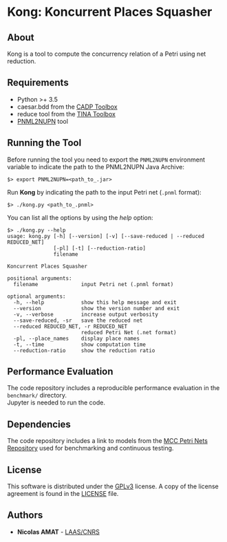 # Kong: Koncurrent Places Squasher

## About

Kong is a tool to compute the concurrency relation of a Petri using net reduction.

## Requirements

+ Python >+ 3.5
+ caesar.bdd from the [CADP Toolbox](https://cadp.inria.fr/)
+ reduce tool from the [TINA Toolbox](http://projects.laas.fr/tina/)
+ [PNML2NUPN](https://github.com/lip6/pnml2nupn) tool

## Running the Tool

Before running the tool you need to export the `PNML2NUPN` environment variable to indicate the path to the PNML2NUPN Java Archive:
```
$> export PNML2NUPN=<path_to_.jar>
```

Run **Kong** by indicating the path to the input Petri net (`.pnml` format):
```
$> ./kong.py <path_to_.pnml>
```

You can list all the options by using the *help* option:
```
$> ./kong.py --help
usage: kong.py [-h] [--version] [-v] [--save-reduced | --reduced REDUCED_NET]
               [-pl] [-t] [--reduction-ratio]
               filename

Koncurrent Places Squasher

positional arguments:
  filename              input Petri net (.pnml format)

optional arguments:
  -h, --help            show this help message and exit
  --version             show the version number and exit
  -v, --verbose         increase output verbosity
  --save-reduced, -sr   save the reduced net
  --reduced REDUCED_NET, -r REDUCED_NET
                        reduced Petri Net (.net format)
  -pl, --place_names    display place names
  -t, --time            show computation time
  --reduction-ratio     show the reduction ratio
```

## Performance Evaluation

The code repository includes a reproducible performance evaluation in the `benchmark/` directory.  
Jupyter is needed to run the code.

## Dependencies

The code repository includes a link to models from the [MCC Petri Nets
Repository](https://pnrepository.lip6.fr/) used for benchmarking and
continuous testing.

## License

This software is distributed under the
[GPLv3](https://www.gnu.org/licenses/gpl-3.0.en.html) license.
A copy of the license agreement is found in the [LICENSE](./LICENSE) file.

## Authors

+ **Nicolas AMAT** -  [LAAS/CNRS](https://www.laas.fr/)
